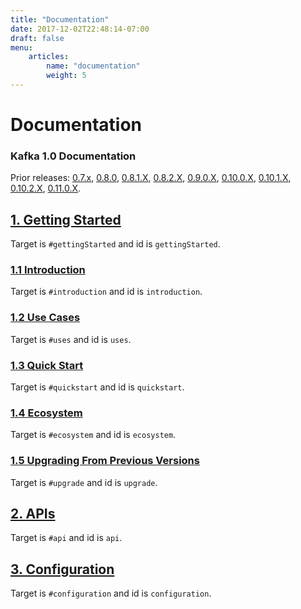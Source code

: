 ```yaml
---
title: "Documentation"
date: 2017-12-02T22:48:14-07:00
draft: false
menu:
    articles:
        name: "documentation"
        weight: 5
---
```


# Documentation

### Kafka 1.0 Documentation
Prior releases:
[0.7.x](/07/documentation.html),
[0.8.0](/08/documentation.html),
[0.8.1.X](/0.8.1.X/documentation.html),
[0.8.2.X](/082/documentation.html),
[0.9.0.X](/090/documentation.html),
[0.10.0.X](/0100/documentation.html),
[0.10.1.X](/0101/documentation.html),
[0.10.2.X](/0102/documentation.html),
[0.11.0.X](/0110/documentation.html).

## [1. Getting Started](#gettingStarted)
Target is `#gettingStarted` and id is `gettingStarted`.

### [1.1 Introduction](#introduction)
Target is `#introduction` and id is `introduction`.

### [1.2 Use Cases](#uses)
Target is `#uses` and id is `uses`.

### [1.3 Quick Start](#quickstart)
Target is `#quickstart` and id is `quickstart`.

### [1.4 Ecosystem](#ecosystem)
Target is `#ecosystem` and id is `ecosystem`.

### [1.5 Upgrading From Previous Versions](#upgrade)
Target is `#upgrade` and id is `upgrade`.

## [2. APIs](#api)
Target is `#api` and id is `api`.

## [3. Configuration](#configuration)
Target is `#configuration` and id is `configuration`.
